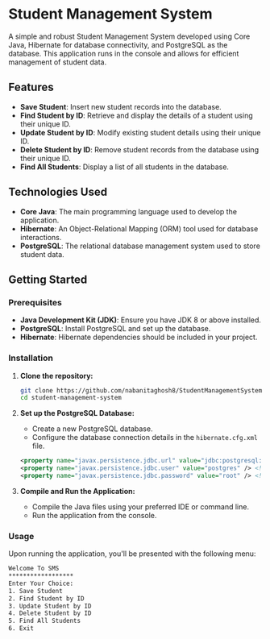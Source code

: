 # Student Management System

A simple and robust Student Management System developed using Core Java, Hibernate for database connectivity, and PostgreSQL as the database. This application runs in the console and allows for efficient management of student data.

## Features

- **Save Student**: Insert new student records into the database.
- **Find Student by ID**: Retrieve and display the details of a student using their unique ID.
- **Update Student by ID**: Modify existing student details using their unique ID.
- **Delete Student by ID**: Remove student records from the database using their unique ID.
- **Find All Students**: Display a list of all students in the database.

## Technologies Used

- **Core Java**: The main programming language used to develop the application.
- **Hibernate**: An Object-Relational Mapping (ORM) tool used for database interactions.
- **PostgreSQL**: The relational database management system used to store student data.

## Getting Started

### Prerequisites

- **Java Development Kit (JDK)**: Ensure you have JDK 8 or above installed.
- **PostgreSQL**: Install PostgreSQL and set up the database.
- **Hibernate**: Hibernate dependencies should be included in your project.

### Installation

1. **Clone the repository:**

    ```bash
    git clone https://github.com/nabanitaghosh8/StudentManagementSystem.git
    cd student-management-system
    ```

2. **Set up the PostgreSQL Database:**

    - Create a new PostgreSQL database.
    - Configure the database connection details in the `hibernate.cfg.xml` file.

    ```xml
    <property name="javax.persistence.jdbc.url" value="jdbc:postgresql://localhost:5432/HibernateSMS" /> <!-- DB Name -->
    <property name="javax.persistence.jdbc.user" value="postgres" /> <!-- DB User -->
    <property name="javax.persistence.jdbc.password" value="root" /> <!-- DB Password -->
    ```

3. **Compile and Run the Application:**

    - Compile the Java files using your preferred IDE or command line.
    - Run the application from the console.

### Usage

Upon running the application, you'll be presented with the following menu:

```bash
Welcome To SMS
******************
Enter Your Choice:
1. Save Student
2. Find Student by ID
3. Update Student by ID
4. Delete Student by ID
5. Find All Students
6. Exit

